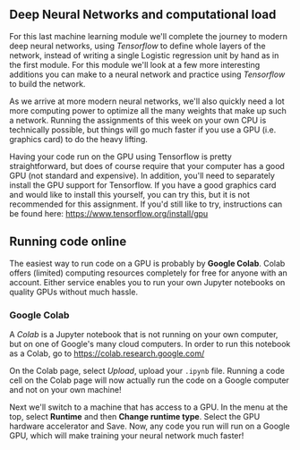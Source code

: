 ## Deep Neural Networks and computational load

For this last machine learning module we'll complete the journey to modern deep neural networks, using _Tensorflow_ to define whole layers of the network, instead of writing a single Logistic regression unit by hand as in the first module. For this module we'll look at a few more interesting additions you can make to a neural network and practice using _Tensorflow_ to build the network.

As we arrive at more modern neural networks, we'll also quickly need a lot more computing power to optimize all the many weights that make up such a network. Running the assignments of this week on your own CPU is technically possible, but things will go much faster if you use a GPU (i.e. graphics card) to do the heavy lifting.

Having your code run on the GPU using Tensorflow is pretty straightforward, but does of course require that your computer has a good GPU (not standard and expensive). In addition, you'll need to separately install the GPU support for Tensorflow. If you have a good graphics card and would like to install this yourself, you can try this, but it is not recommended for this assignment. If you'd still like to try, instructions can be found here: https://www.tensorflow.org/install/gpu

## Running code online

The easiest way to run code on a GPU is probably by **Google Colab**. Colab offers (limited) computing resources completely for free for anyone with an account. Either service enables you to run your own Jupyter notebooks on quality GPUs without much hassle.

<!-- ## Running code online

The easiest way to run code on a GPU is probably by using **Kaggle** or **Google Colab**. Both offer (limited) computing resources completely for free for anyone with an account. Either service enables you to run your own Jupyter notebooks on quality GPUs without much hassle.

**We recommend you use Kaggle**, and only use Google Colab as an alternative for when Kaggle does not work. Kaggle has more transparent usage limits (30 hours of GPU usage per week) and can always offer you the same GPU, while Google Colab has dynamic usage limits that can throw you out at any time and does not always offer you the same hardware.

> Note that your GPU-time on either platform is limited. Try to remember to close the tab when you are working on other exercises or when you plan to go for lunch.

### Kaggle

Kaggle is a popular online platform and community for data science and machine learning enthusiasts funded and owned by Google. It serves as a hub for data-related challenges, boasting an extensive dataset repository, and, most importantly, offers a cloud-based Jupyter Notebook environment. To get started, create an account [here](https://www.kaggle.com/account/login?phase=startRegisterTab). *To be able to use a GPU in your online notebook, you will have to verify your account using your phone.* If you are uncomfortable doing this, we suggest you use Google Colab instead.

Upon logging in you will land on your dashboard. Verify your account using your phone. After verifying your account, find the a big plus sign in the menu on the left, where you can create a "New Notebook". This will open a standard notebook template. Disregard the contents of this template, go to "File -> Import Notebook" in the top left corner, and upload your `.ipynb` file. *Don't forget to change the notebook's name in the top left, so you can find it more easily in the future.*

Now all we have to do is to enable the GPU. Press the three vertical dots in the top right corner of the screen, and under "Accelerator" select "GPU P100". After confirming your choice, your notebook will now run on a GPU!

> If you want to access your notebooks after closing the tab, you can navigate to it using the menu on the left, selecting "Your Work". Your profile page will now be displayed. Press the "Code" tab on your profile and you will find your notebooks there!

##### A Convenient Kaggle feature

Kaggle offers a highly convenient feature; persistent storage of variables and files. This means that even after closing or disconnecting from a notebook, Kaggle will retain any created variables and downloaded files, saving time when you resume your work. _However, this feature is **not** enabled by default!_. Fortunately, enabling it is a straightforward process. When you've opened the desired notebook, access the "Notebook options" menu on the right. Within the "Persistence" section, choose "files only". With this selection, the persistence feature will be enabled, ensuring the preservation of your notebook's state across sessions. While you're there, change "Environment" to "Always use latest environment". -->

### Google Colab

A *Colab* is a Jupyter notebook that is not running on your own computer, but on one of Google's many cloud computers. In order to run this notebook as a Colab, go to https://colab.research.google.com/

On the Colab page, select *Upload*, upload your `.ipynb` file. Running a code cell on the Colab page will now actually run the code on a Google computer and not on your own machine!

Next we'll switch to a machine that has access to a GPU. In the menu at the top, select **Runtime** and then **Change runtime type**. Select the GPU hardware accelerator and Save. Now, any code you run will run on a Google GPU, which will make training your neural network much faster!

<!--
## Checking functionality

To check that everything works, run the code below in a cell:

    import tensorflow as tf

    print(tf.config.list_physical_devices('GPU'))


If everything is working correctly, you should see a single GPU listed as the device for your online notebook:

    [PhysicalDevice(name='/physical_device:GPU:0', device_type='GPU')]

#### Kaggle: Could not resolve host?

It is possible that Kaggle gives an error in the cell that downloads the data; "could not resolve host". This can be solved with the following steps:    

1. Download the data file yourself from: https://www.cs.toronto.edu/%7Ekriz/cifar-10-python.tar.gz
2. In the sidebar under the Data section, there is a an icon to upload data, right next to big button to "Add Data". Upload the data file here and call it "cifar10".
3. Change the name of the folder in the cell below the download-cell from `'cifar-10-batches-py'` to `'/kaggle/input/cifar10/cifar-10-batches-py'`. **Note:** make sure you change the folder in both `unpickle`s!

You should now be able to skip the download cell, and continue the notebook as is.

#### Kaggle: Low accuracy on first cell?

Make sure you have "Environment" set to "Always use latest environment", and "Persistence" set to "files only". Restart your notebook by pressing the "Factory reset" button, or by stopping and re-opening the session. -->
